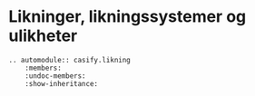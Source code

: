 # Likninger, likningssystemer og ulikheter

```{eval-rst}
.. automodule:: casify.likning
    :members:
    :undoc-members:
    :show-inheritance:
```
